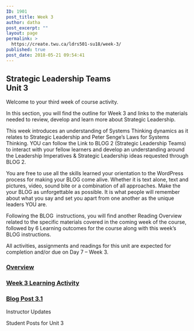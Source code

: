 ```yaml
---
ID: 1901
post_title: Week 3
author: datha
post_excerpt: ""
layout: page
permalink: >
  https://create.twu.ca/ldrs501-su18/week-3/
published: true
post_date: 2018-05-21 09:54:41
---
```

<!--themify_builder_static--><h2>Strategic Leadership Teams<br />Unit 3</h2>
 <p>Welcome to your third week of course activity.</p><p>In this section, you will find the outline for Week 3 and links to the materials needed to review, develop and learn more about Strategic Leadership.</p><p>This week introduces an understanding of Systems Thinking dynamics as it relates to Strategic Leadership and Peter Senge&#8217;s Laws for Systems Thinking. YOU can follow the Link to BLOG 2 (Strategic Leadership Teams) to interact with your fellow learners and develop an understanding around the Leadership Imperatives &#038; Strategic Leadership ideas requested through BLOG 2.</p><p>You are free to use all the skills learned your orientation to the WordPress process for making your BLOG come alive. Whether it is text alone, text and pictures, video, sound bite or a combination of all approaches. Make the your BLOG as unforgettable as possible. It is what people will remember about what you say and set you apart from one another as the unique leaders YOU are.</p><p>Following the BLOG  instructions, you will find another Reading Overview related to the specific materials covered in the coming week of the course, followed by 6 Learning outcomes for the course along with this week&#8217;s BLOG instructions.</p><p>All activities, assignments and readings for this unit are expected for completion and/or due on Day 7 &#8211; Week 3.</p>
 
 <a href="https://create.twu.ca/ldrs501-su18/unit-3/"> 
 
 </a> 
 <h3><a href="https://create.twu.ca/ldrs501-su18/unit-3/">Overview</a></h3> 
 
 
 <a href="https://create.twu.ca/ldrs501-su18/unit-3-learning-activities/"> 
 
 </a> 
 <h3><a href="https://create.twu.ca/ldrs501-su18/unit-3-learning-activities/">Week 3 Learning Activity</a></h3> 
 
 
 <a href="https://create.twu.ca/ldrs501-su18/week-3-post-3-1/"> 
 
 </a> 
 <h3><a href="https://create.twu.ca/ldrs501-su18/week-3-post-3-1/">Blog Post 3.1</a></h3> 
 
 
 Instructor Updates 
 
 Student Posts for Unit 3<!--/themify_builder_static-->